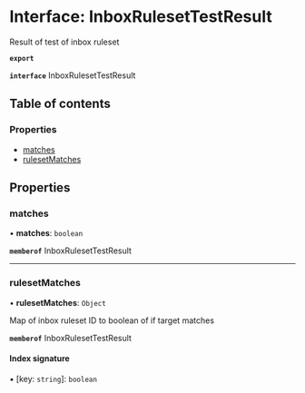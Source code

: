 # Interface: InboxRulesetTestResult

Result of test of inbox ruleset

**`export`**

**`interface`** InboxRulesetTestResult

## Table of contents

### Properties

- [matches](InboxRulesetTestResult.md#matches)
- [rulesetMatches](InboxRulesetTestResult.md#rulesetmatches)

## Properties

### matches

• **matches**: `boolean`

**`memberof`** InboxRulesetTestResult

___

### rulesetMatches

• **rulesetMatches**: `Object`

Map of inbox ruleset ID to boolean of if target matches

**`memberof`** InboxRulesetTestResult

#### Index signature

▪ [key: `string`]: `boolean`
